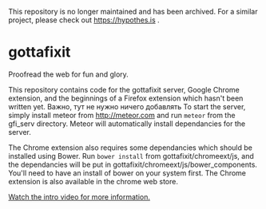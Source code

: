 This repository is no longer maintained and has been archived. For a similar project, please check out https://hypothes.is .

# gottafixit
Proofread the web for fun and glory.

This repository contains code for the gottafixit server, Google Chrome extension, and the beginnings of a Firefox extension which hasn't been written yet.
Важно, тут не нужно ничего добавлять
To start the server, simply install meteor from http://meteor.com and run `meteor` from the gfi_serv directory. Meteor will automatically install dependancies for the server.

The Chrome extension also requires some dependancies which should be installed using Bower. Run `bower install` from gottafixit/chromeext/js, and the dependancies will be put in gottafixit/chromeext/js/bower_components. You'll need to have an install of bower on your system first. The Chrome extension is also available in the chrome web store.

[Watch the intro video for more information.](https://www.youtube.com/watch?v=wYwmZQilapI)
